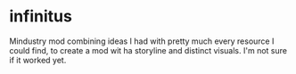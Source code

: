 # infinitus
Mindustry mod combining ideas I had with pretty much every resource I could find, to create a mod wit ha storyline and distinct visuals. I'm not sure if it worked yet.
